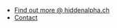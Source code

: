 
- [Find out more @ hiddenalpha.ch](https://hiddenalpha.ch)
- [Contact](https://hiddenalpha.ch/slnk/id/1:c0n74ct)
